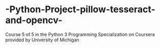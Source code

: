 # -Python-Project-pillow-tesseract-and-opencv-
Course 5 of 5 in the Python 3 Programming Specialization on Coursera provided by University of Michigan
